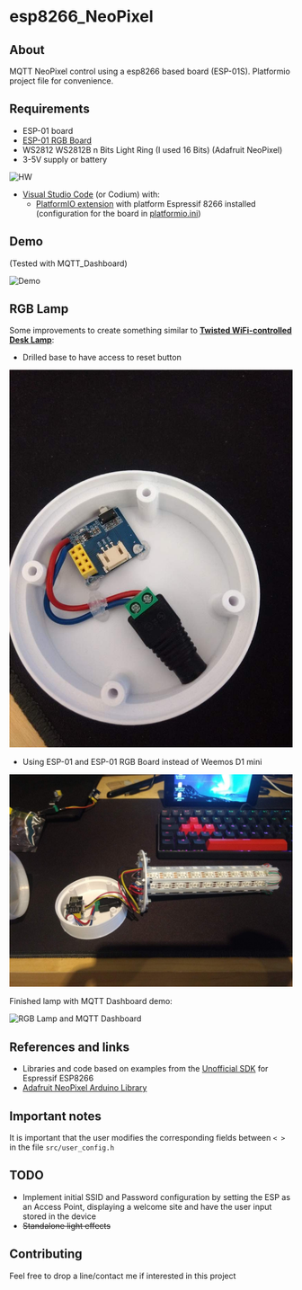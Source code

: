 # esp8266_NeoPixel

## About

MQTT NeoPixel control using a esp8266 based board (ESP-01S). Platformio project
file for convenience.

## Requirements

- ESP-01 board
- [ESP-01 RGB Board](https://www.aliexpress.com/item/32843759597.html)
- WS2812 WS2812B n Bits Light Ring (I used 16 Bits) (Adafruit NeoPixel)
- 3-5V supply or battery

![HW](HW.jpg)

- [Visual Studio Code](https://code.visualstudio.com/) (or Codium) with:
  - [PlatformIO extension](https://platformio.org/) with platform Espressif
    8266 installed (configuration for the board in
    [platformio.ini](platformio.ini))

## Demo

(Tested with MQTT_Dashboard)

![Demo](./Demo_compressed.gif)

## RGB Lamp

Some improvements to create something similar to [**Twisted WiFi-controlled
Desk Lamp**](https://www.thingiverse.com/thing:4129249):

- Drilled base to have access to reset button

![Base](./20210617-105718.jpg)

- Using ESP-01 and ESP-01 RGB Board instead of Weemos D1 mini

![Base 2](./20210621-221439.jpg)

Finished lamp with MQTT Dashboard demo:

![RGB Lamp and MQTT Dashboard](./dashboard_demo.gif)

## References and links

- Libraries and code based on examples from the [Unofficial SDK](https://programs74.ru/udkew-en.html)
  for Espressif ESP8266
- [Adafruit NeoPixel Arduino Library](https://github.com/adafruit/Adafruit_NeoPixel)

## Important notes

It is important that the user modifies the corresponding fields between
```< >``` in the file ```src/user_config.h```

## TODO

- Implement initial SSID and Password configuration by setting the ESP as an
  Access Point, displaying a welcome site and have the user input stored in the
  device
- ~~Standalone light effects~~

## Contributing

Feel free to drop a line/contact me if interested in this project

